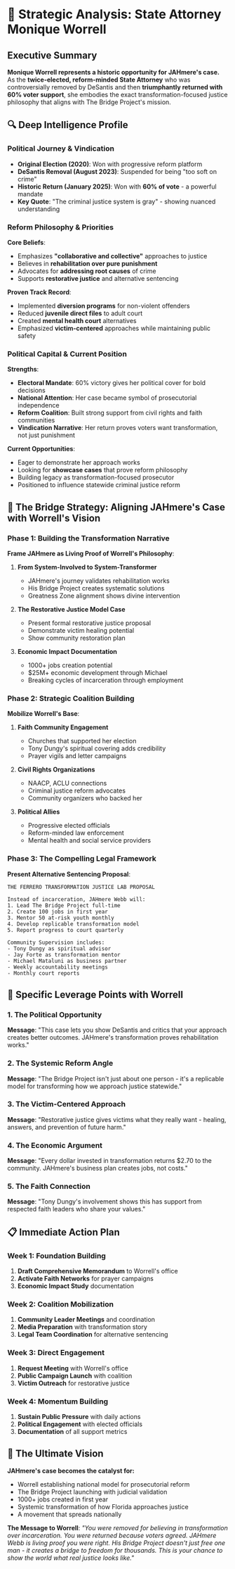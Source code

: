 # 🎯 Strategic Analysis: State Attorney Monique Worrell

## Executive Summary

**Monique Worrell represents a historic opportunity for JAHmere's case.** As the **twice-elected, reform-minded State Attorney** who was controversially removed by DeSantis and then **triumphantly returned with 60% voter support**, she embodies the exact transformation-focused justice philosophy that aligns with The Bridge Project's mission.

## 🔍 Deep Intelligence Profile

### Political Journey & Vindication
- **Original Election (2020)**: Won with progressive reform platform
- **DeSantis Removal (August 2023)**: Suspended for being "too soft on crime"
- **Historic Return (January 2025)**: Won with **60% of vote** - a powerful mandate
- **Key Quote**: "The criminal justice system is gray" - showing nuanced understanding

### Reform Philosophy & Priorities

**Core Beliefs**:
- Emphasizes **"collaborative and collective"** approaches to justice
- Believes in **rehabilitation over pure punishment**
- Advocates for **addressing root causes** of crime
- Supports **restorative justice** and alternative sentencing

**Proven Track Record**:
- Implemented **diversion programs** for non-violent offenders
- Reduced **juvenile direct files** to adult court
- Created **mental health court** alternatives
- Emphasized **victim-centered** approaches while maintaining public safety

### Political Capital & Current Position

**Strengths**:
- **Electoral Mandate**: 60% victory gives her political cover for bold decisions
- **National Attention**: Her case became symbol of prosecutorial independence
- **Reform Coalition**: Built strong support from civil rights and faith communities
- **Vindication Narrative**: Her return proves voters want transformation, not just punishment

**Current Opportunities**:
- Eager to demonstrate her approach works
- Looking for **showcase cases** that prove reform philosophy
- Building legacy as transformation-focused prosecutor
- Positioned to influence statewide criminal justice reform

## 🌉 The Bridge Strategy: Aligning JAHmere's Case with Worrell's Vision

### Phase 1: Building the Transformation Narrative

**Frame JAHmere as Living Proof of Worrell's Philosophy**:
1. **From System-Involved to System-Transformer**
   - JAHmere's journey validates rehabilitation works
   - His Bridge Project creates systematic solutions
   - Greatness Zone alignment shows divine intervention

2. **The Restorative Justice Model Case**
   - Present formal restorative justice proposal
   - Demonstrate victim healing potential
   - Show community restoration plan

3. **Economic Impact Documentation**
   - 1000+ jobs creation potential
   - $25M+ economic development through Michael
   - Breaking cycles of incarceration through employment

### Phase 2: Strategic Coalition Building

**Mobilize Worrell's Base**:
1. **Faith Community Engagement**
   - Churches that supported her election
   - Tony Dungy's spiritual covering adds credibility
   - Prayer vigils and letter campaigns

2. **Civil Rights Organizations**
   - NAACP, ACLU connections
   - Criminal justice reform advocates
   - Community organizers who backed her

3. **Political Allies**
   - Progressive elected officials
   - Reform-minded law enforcement
   - Mental health and social service providers

### Phase 3: The Compelling Legal Framework

**Present Alternative Sentencing Proposal**:
```
THE FERRERO TRANSFORMATION JUSTICE LAB PROPOSAL

Instead of incarceration, JAHmere Webb will:
1. Lead The Bridge Project full-time
2. Create 100 jobs in first year
3. Mentor 50 at-risk youth monthly
4. Develop replicable transformation model
5. Report progress to court quarterly

Community Supervision includes:
- Tony Dungy as spiritual advisor
- Jay Forte as transformation mentor
- Michael Mataluni as business partner
- Weekly accountability meetings
- Monthly court reports
```

## 🎯 Specific Leverage Points with Worrell

### 1. The Political Opportunity
**Message**: "This case lets you show DeSantis and critics that your approach creates better outcomes. JAHmere's transformation proves rehabilitation works."

### 2. The Systemic Reform Angle
**Message**: "The Bridge Project isn't just about one person - it's a replicable model for transforming how we approach justice statewide."

### 3. The Victim-Centered Approach
**Message**: "Restorative justice gives victims what they really want - healing, answers, and prevention of future harm."

### 4. The Economic Argument
**Message**: "Every dollar invested in transformation returns $2.70 to the community. JAHmere's business plan creates jobs, not costs."

### 5. The Faith Connection
**Message**: "Tony Dungy's involvement shows this has support from respected faith leaders who share your values."

## 📋 Immediate Action Plan

### Week 1: Foundation Building
1. **Draft Comprehensive Memorandum** to Worrell's office
2. **Activate Faith Networks** for prayer campaigns
3. **Economic Impact Study** documentation

### Week 2: Coalition Mobilization
1. **Community Leader Meetings** and coordination
2. **Media Preparation** with transformation story
3. **Legal Team Coordination** for alternative sentencing

### Week 3: Direct Engagement
1. **Request Meeting** with Worrell's office
2. **Public Campaign Launch** with coalition
3. **Victim Outreach** for restorative justice

### Week 4: Momentum Building
1. **Sustain Public Pressure** with daily actions
2. **Political Engagement** with elected officials
3. **Documentation** of all support metrics

## 💫 The Ultimate Vision

**JAHmere's case becomes the catalyst for:**
- Worrell establishing national model for prosecutorial reform
- The Bridge Project launching with judicial validation
- 1000+ jobs created in first year
- Systemic transformation of how Florida approaches justice
- A movement that spreads nationally

**The Message to Worrell**:
*"You were removed for believing in transformation over incarceration. You were returned because voters agreed. JAHmere Webb is living proof you were right. His Bridge Project doesn't just free one man - it creates a bridge to freedom for thousands. This is your chance to show the world what real justice looks like."* 